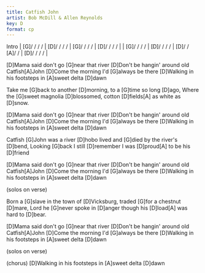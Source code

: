 ```yaml
---
title: Catfish John
artist: Bob McDill & Allen Reynolds
key: D
format: cp
---
```


Intro
| [G]/ / / / | [D]/ / / / | [G]/ / / / | [D]/ / / / |
| [G]/ / / / | [D]/ / / / | [D]/ / [A]/ / | [D]/ / / / |

[D]Mama said don't go [G]near that river
[D]Don't be hangin' around old Catfish[A]John
[D]Come the morning I'd [G]always be there
[D]Walking in his footsteps in [A]sweet delta [D]dawn

Take me [G]back to another [D]morning,
to a [G]time so long [D]ago,
Where the [G]sweet magnolia [D]blossomed,
cotton [D]fields[A] as white as [D]snow.

[D]Mama said don't go [G]near that river
[D]Don't be hangin' around old Catfish[A]John
[D]Come the morning I'd [G]always be there
[D]Walking in his footsteps in [A]sweet delta [D]dawn

Catfish [G]John was a river [D]hobo
lived and [G]died by the river's [D]bend,
Looking [G]back I still [D]remember
I was [D]proud[A] to be his [D]friend

[D]Mama said don't go [G]near that river
[D]Don't be hangin' around old Catfish[A]John
[D]Come the morning I'd [G]always be there
[D]Walking in his footsteps in [A]sweet delta [D]dawn

(solos on verse)

Born a [G]slave in the town of [D]Vicksburg,
traded [G]for a chestnut [D]mare,
Lord he [G]never spoke in [D]anger
though his [D]load[A] was hard to [D]bear.

[D]Mama said don't go [G]near that river
[D]Don't be hangin' around old Catfish[A]John
[D]Come the morning I'd [G]always be there
[D]Walking in his footsteps in [A]sweet delta [D]dawn

(solos on verse)

(chorus)
[D]Walking in his footsteps in [A]sweet delta [D]dawn
